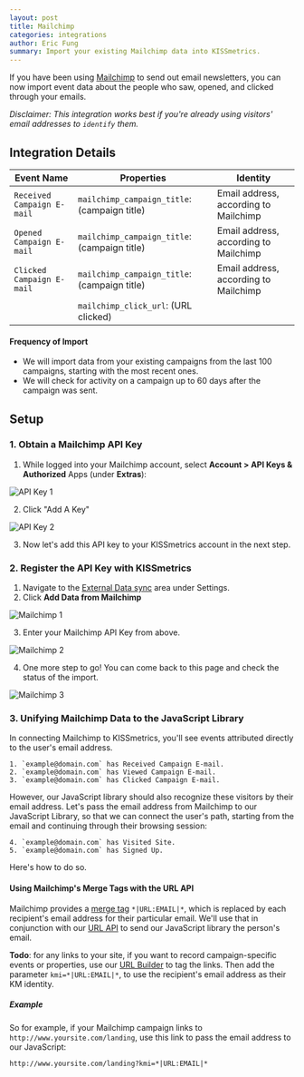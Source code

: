 ```yaml
---
layout: post
title: Mailchimp
categories: integrations
author: Eric Fung
summary: Import your existing Mailchimp data into KISSmetrics.
---
```

If you have been using [Mailchimp][mailchimp] to send out email newsletters, you can now import event data about the people who saw, opened, and clicked through your emails.

*Disclaimer: This integration works best if you're already using visitors' email addresses to `identify` them.*

## Integration Details

Event Name | Properties | Identity
-----------| ---------- | --------
`Received Campaign E-mail` | `mailchimp_campaign_title`: (campaign title) | Email address, according to Mailchimp
`Opened Campaign E-mail` | `mailchimp_campaign_title`: (campaign title) | Email address, according to Mailchimp
`Clicked Campaign E-mail` | `mailchimp_campaign_title`: (campaign title)  | Email address, according to Mailchimp
                          | `mailchimp_click_url`: (URL clicked)


#### Frequency of Import

* We will import data from your existing campaigns from the last 100 campaigns, starting with the most recent ones.
* We will check for activity on a campaign up to 60 days after the campaign was sent.

## Setup

<a name="obtain-a-mailchimp-api-key"></a>
### 1. Obtain a Mailchimp API Key

1. While logged into your Mailchimp account, select **Account > API Keys & Authorized** Apps (under **Extras**):

![API Key 1][sskey1]

2. Click "Add A Key"

![API Key 2][sskey2]

3. Now let's add this API key to your KISSmetrics account in the next step.

### 2. Register the API Key with KISSmetrics

1. Navigate to the [External Data sync][external-data] area under Settings.
2. Click **Add Data from Mailchimp**

![Mailchimp 1][ssmc1]

3. Enter your Mailchimp API Key from above.

![Mailchimp 2][ssmc2]

4. One more step to go! You can come back to this page and check the status of the import.

![Mailchimp 3][ssmc3]

### 3. Unifying Mailchimp Data to the JavaScript Library

In connecting Mailchimp to KISSmetrics, you'll see events attributed directly to the user's email address.

    1. `example@domain.com` has Received Campaign E-mail.
    2. `example@domain.com` has Viewed Campaign E-mail.
    3. `example@domain.com` has Clicked Campaign E-mail.

However, our JavaScript library should also recognize these visitors by their email address. Let's pass the email address from Mailchimp to our JavaScript Library, so that we can connect the user's path, starting from the email and continuing through their browsing session:

    4. `example@domain.com` has Visited Site.
    5. `example@domain.com` has Signed Up.

Here's how to do so.

#### Using Mailchimp's Merge Tags with the URL API

Mailchimp provides a [merge tag][merge-tag] `*|URL:EMAIL|*`, which is replaced by each recipient's email address for their particular email. We'll use that in conjunction with our [URL API][url] to send our JavaScript library the person's email.

**Todo**: for any links to your site, if you want to record campaign-specific events or properties, use our [URL Builder][url-builder] to tag the links. Then add the parameter `kmi=*|URL:EMAIL|*`, to use the recipient's email address as their KM identity.

##### Example

So for example, if your Mailchimp campaign links to `http://www.yoursite.com/landing`, use this link to pass the email address to our JavaScript:

    http://www.yoursite.com/landing?kmi=*|URL:EMAIL|*

[mailchimp]: http://mailchimp.com/
[external-data]: https://app.kissmetrics.com/external_data
[merge-tag]: http://kb.mailchimp.com/article/all-the-merge-tags-cheatsheet

[url]: /apis/url
[url-builder]: /apis/url#url-builder

[sskey1]: https://s3.amazonaws.com/kissmetrics-support-files/assets/integrations/mailchimp/api-key-1.png
[sskey2]: https://s3.amazonaws.com/kissmetrics-support-files/assets/integrations/mailchimp/api-key-2.png
[ssmc1]: https://s3.amazonaws.com/kissmetrics-support-files/assets/integrations/mailchimp/mailchimp-1.png
[ssmc2]: https://s3.amazonaws.com/kissmetrics-support-files/assets/integrations/mailchimp/mailchimp-2.png
[ssmc3]: https://s3.amazonaws.com/kissmetrics-support-files/assets/integrations/mailchimp/mailchimp-3.png
